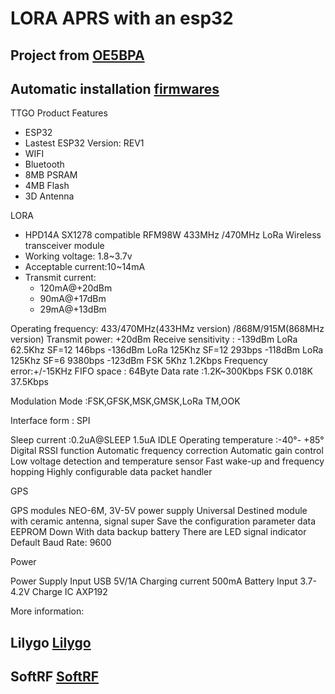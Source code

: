 # LORA APRS with an esp32

## Project from [OE5BPA](https://github.com/lora-aprs) 

## Automatic installation [firmwares](https://f4goh.github.io/lora-aprs-esp32/index.html) 


TTGO Product Features
- ESP32
- Lastest ESP32 Version: REV1
- WIFI
- Bluetooth 
- 8MB PSRAM
- 4MB Flash
- 3D Antenna

 
LORA
- HPD14A SX1278 compatible RFM98W 433MHz /470MHz LoRa Wireless transceiver module
- Working voltage: 1.8~3.7v
- Acceptable current:10~14mA
- Transmit current: 
	- 120mA@+20dBm
	- 90mA@+17dBm
	- 29mA@+13dBm
	
Operating frequency: 433/470MHz(433HMz version) /868M/915M(868MHz version)
Transmit power: +20dBm
Receive sensitivity :
-139dBm LoRa 62.5Khz SF=12 146bps
-136dBm LoRa 125Khz SF=12 293bps
-118dBm LoRa 125Khz SF=6 9380bps
-123dBm FSK 5Khz 1.2Kbps
Frequency error:+/-15KHz
FIFO space :     64Byte
Data rate :1.2K~300Kbps FSK 0.018K 37.5Kbps

Modulation Mode :FSK,GFSK,MSK,GMSK,LoRa TM,OOK

Interface form : SPI


Sleep current :0.2uA@SLEEP 1.5uA IDLE
Operating temperature :-40°- +85°
Digital RSSI function
Automatic frequency correction
Automatic gain control
Low voltage detection and temperature sensor
Fast wake-up and frequency hopping
Highly configurable data packet handler

 
GPS

GPS modules NEO-6M, 3V-5V power supply Universal
Destined module with ceramic antenna, signal super
Save the configuration parameter data EEPROM Down
With data backup battery
There are LED signal indicator
Default Baud Rate: 9600
 
Power

Power Supply Input USB 5V/1A
Charging current 500mA
Battery Input  3.7-4.2V
Charge IC AXP192


More information:

## Lilygo [Lilygo](https://github.com/Xinyuan-LilyGO/LilyGO-T-Beam) 

## SoftRF [SoftRF](https://github.com/LilyGO/SoftRF ) 









